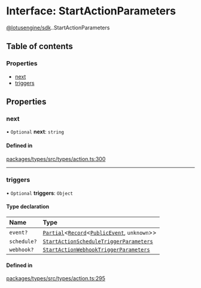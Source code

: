# Interface: StartActionParameters

[@lotusengine/sdk](../wiki/@lotusengine.sdk).[<internal>](../wiki/@lotusengine.sdk.%3Cinternal%3E).StartActionParameters

## Table of contents

### Properties

- [next](../wiki/@lotusengine.sdk.%3Cinternal%3E.StartActionParameters#next)
- [triggers](../wiki/@lotusengine.sdk.%3Cinternal%3E.StartActionParameters#triggers)

## Properties

### next

• `Optional` **next**: `string`

#### Defined in

[packages/types/src/types/action.ts:300](https://github.com/lotusengine/sdk/blob/fdb90a3/packages/types/src/types/action.ts#L300)

___

### triggers

• `Optional` **triggers**: `Object`

#### Type declaration

| Name | Type |
| :------ | :------ |
| `event?` | [`Partial`](../wiki/@lotusengine.sdk.%3Cinternal%3E#partial)<[`Record`](../wiki/@lotusengine.sdk.%3Cinternal%3E#record)<[`PublicEvent`](../wiki/@lotusengine.sdk.%3Cinternal%3E#publicevent), `unknown`\>\> |
| `schedule?` | [`StartActionScheduleTriggerParameters`](../wiki/@lotusengine.sdk.%3Cinternal%3E.StartActionScheduleTriggerParameters) |
| `webhook?` | [`StartActionWebhookTriggerParameters`](../wiki/@lotusengine.sdk.%3Cinternal%3E.StartActionWebhookTriggerParameters) |

#### Defined in

[packages/types/src/types/action.ts:295](https://github.com/lotusengine/sdk/blob/fdb90a3/packages/types/src/types/action.ts#L295)
